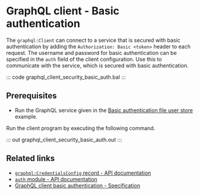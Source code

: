 # GraphQL client - Basic authentication

The `graphql:Client` can connect to a service that is secured with basic authentication by adding the `Authorization: Basic <token>` header to each request. The username and password for basic authentication can be specified in the `auth` field of the client configuration. Use this to communicate with the service, which is secured with basic authentication.

::: code graphql_client_security_basic_auth.bal :::

## Prerequisites
- Run the GraphQL service given in the [Basic authentication file user store](/learn/by-example/graphql-service-basic-auth-file-user-store) example.

Run the client program by executing the following command.

::: out graphql_client_security_basic_auth.out :::

## Related links
- [`graphql:CredentialsConfig` record - API documentation](https://lib.ballerina.io/ballerina/graphql/latest/records/CredentialsConfig)
- [`auth` module - API documentation](https://lib.ballerina.io/ballerina/auth/latest/)
- [GraphQL client basic authentication - Specification](/spec/graphql/#1121-basic-authentication)
